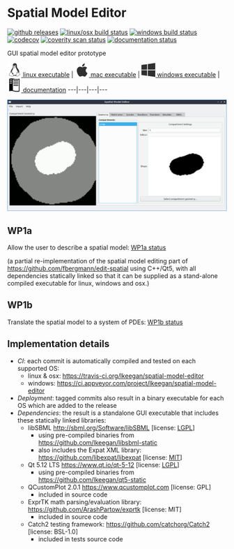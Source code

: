 # Spatial Model Editor
[![github releases](https://img.shields.io/github/release/lkeegan/spatial-model-editor.svg)](https://github.com/lkeegan/spatial-model-editor/releases)
[![linux/osx build status](https://travis-ci.org/lkeegan/spatial-model-editor.svg?branch=master)](https://travis-ci.org/lkeegan/spatial-model-editor)
[![windows build status](https://ci.appveyor.com/api/projects/status/0m87yyaalrrj5ndn?svg=true)](https://ci.appveyor.com/project/lkeegan/spatial-model-editor)
[![codecov](https://codecov.io/gh/lkeegan/spatial-model-editor/branch/master/graph/badge.svg)](https://codecov.io/gh/lkeegan/spatial-model-editor)
[![coverity scan status](https://scan.coverity.com/projects/18642/badge.svg)](https://scan.coverity.com/projects/lkeegan-spatial-model-editor)
[![documentation status](https://readthedocs.org/projects/spatial-model-editor/badge/)](https://spatial-model-editor.readthedocs.io/en/latest/)

GUI spatial model editor prototype

[<img src="docs/img/icon-linux.png" width="32"> linux executable](https://github.com/lkeegan/spatial-model-editor/releases/latest/download/spatial-model-editor) | 
[<img src="docs/img/icon-osx.png" width="32"> mac executable](https://github.com/lkeegan/spatial-model-editor/releases/latest/download/spatial-model-editor.dmg) | 
[<img src="docs/img/icon-windows.png" width="32"> windows executable](https://github.com/lkeegan/spatial-model-editor/releases/latest/download/spatial-model-editor.exe) | 
[<img src="docs/img/icon-docs.png" width="32"> documentation](https://spatial-model-editor.readthedocs.io/en/latest/)
---|---|---|---


![screenshot](docs/img/geometry.png)

## WP1a
Allow the user to describe a spatial model: [WP1a status](https://github.com/lkeegan/spatial-model-editor/projects/1)

(a partial re-implementation of the spatial model editing part of https://github.com/fbergmann/edit-spatial using C++/Qt5, with all dependencies statically linked so that it can be supplied as a stand-alone compiled executable for linux, windows and osx.)

## WP1b
Translate the spatial model to a system of PDEs: [WP1b status](https://github.com/lkeegan/spatial-model-editor/projects/2)

## Implementation details

  - _CI_: each commit is automatically compiled and tested on each supported OS:
    - linux & osx: https://travis-ci.org/lkeegan/spatial-model-editor
    - windows: https://ci.appveyor.com/project/lkeegan/spatial-model-editor
  - _Deployment_: tagged commits also result in a binary executable for each OS which are added to the release
  - _Dependencies_: the result is a standalone GUI executable that includes these statically linked libraries:
    - libSBML http://sbml.org/Software/libSBML [license: [LGPL](http://sbml.org/Software/libSBML/LibSBML_License)]
      - using pre-compiled binaries from https://github.com/lkeegan/libsbml-static
      - also includes the Expat XML library: https://github.com/libexpat/libexpat [license: [MIT](https://github.com/libexpat/libexpat/blob/master/expat/COPYING)]
    - Qt 5.12 LTS https://www.qt.io/qt-5-12 [license: [LGPL](https://doc.qt.io/qt-5/lgpl.html)]
      - using pre-compiled binaries from https://github.com/lkeegan/qt5-static
    - QCustomPlot 2.0.1 https://www.qcustomplot.com [license: GPL]
      - included in source code
    - ExprTK math parsing/evaluation library: https://github.com/ArashPartow/exprtk [license: MIT]
      - included in source code
    - Catch2 testing framework: https://github.com/catchorg/Catch2 [license: BSL-1.0]
      - included in tests source code
